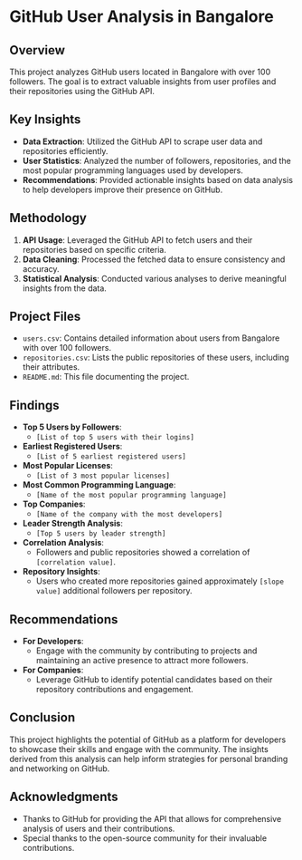 # GitHub User Analysis in Bangalore

## Overview
This project analyzes GitHub users located in Bangalore with over 100 followers. The goal is to extract valuable insights from user profiles and their repositories using the GitHub API.

## Key Insights
- **Data Extraction**: Utilized the GitHub API to scrape user data and repositories efficiently.
- **User Statistics**: Analyzed the number of followers, repositories, and the most popular programming languages used by developers.
- **Recommendations**: Provided actionable insights based on data analysis to help developers improve their presence on GitHub.

## Methodology
1. **API Usage**: Leveraged the GitHub API to fetch users and their repositories based on specific criteria.
2. **Data Cleaning**: Processed the fetched data to ensure consistency and accuracy.
3. **Statistical Analysis**: Conducted various analyses to derive meaningful insights from the data.

## Project Files
- `users.csv`: Contains detailed information about users from Bangalore with over 100 followers.
- `repositories.csv`: Lists the public repositories of these users, including their attributes.
- `README.md`: This file documenting the project.

## Findings
- **Top 5 Users by Followers**: 
    - `[List of top 5 users with their logins]`
- **Earliest Registered Users**: 
    - `[List of 5 earliest registered users]`
- **Most Popular Licenses**: 
    - `[List of 3 most popular licenses]`
- **Most Common Programming Language**: 
    - `[Name of the most popular programming language]`
- **Top Companies**: 
    - `[Name of the company with the most developers]`
- **Leader Strength Analysis**: 
    - `[Top 5 users by leader strength]`
- **Correlation Analysis**: 
    - Followers and public repositories showed a correlation of `[correlation value]`.
- **Repository Insights**: 
    - Users who created more repositories gained approximately `[slope value]` additional followers per repository.

## Recommendations
- **For Developers**: 
    - Engage with the community by contributing to projects and maintaining an active presence to attract more followers.
- **For Companies**: 
    - Leverage GitHub to identify potential candidates based on their repository contributions and engagement.

## Conclusion
This project highlights the potential of GitHub as a platform for developers to showcase their skills and engage with the community. The insights derived from this analysis can help inform strategies for personal branding and networking on GitHub.

## Acknowledgments
- Thanks to GitHub for providing the API that allows for comprehensive analysis of users and their contributions.
- Special thanks to the open-source community for their invaluable contributions.

